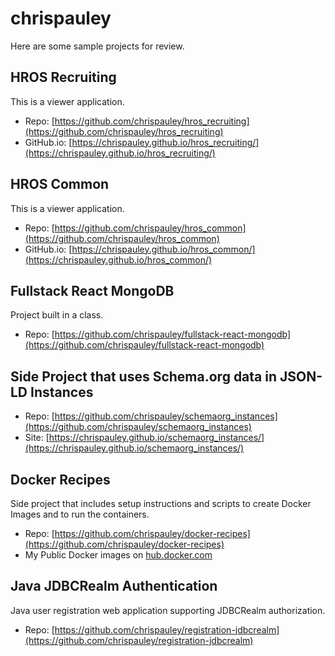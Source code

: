 # chrispauley

Here are some sample projects for review.

## HROS Recruiting
This is a viewer application.
* Repo: [https://github.com/chrispauley/hros_recruiting](https://github.com/chrispauley/hros_recruiting)
* GitHub.io: [https://chrispauley.github.io/hros_recruiting/](https://chrispauley.github.io/hros_recruiting/)


## HROS Common
This is a viewer application.
* Repo: [https://github.com/chrispauley/hros_common](https://github.com/chrispauley/hros_common)
* GitHub.io: [https://chrispauley.github.io/hros_common/](https://chrispauley.github.io/hros_common/)


## Fullstack React MongoDB
Project built in a class.
* Repo: [https://github.com/chrispauley/fullstack-react-mongodb](https://github.com/chrispauley/fullstack-react-mongodb)


## Side Project that uses Schema.org data in JSON-LD Instances
* Repo: [https://github.com/chrispauley/schemaorg_instances](https://github.com/chrispauley/schemaorg_instances)
* Site: [https://chrispauley.github.io/schemaorg_instances/](https://chrispauley.github.io/schemaorg_instances/)


## Docker Recipes
Side project that includes setup instructions and scripts to create Docker Images and to run the containers.
* Repo: [https://github.com/chrispauley/docker-recipes](https://github.com/chrispauley/docker-recipes)
* My Public Docker images on [hub.docker.com](https://hub.docker.com/r/chrispauley)


## Java JDBCRealm Authentication
Java user registration web application supporting JDBCRealm authorization.
* Repo: [https://github.com/chrispauley/registration-jdbcrealm](https://github.com/chrispauley/registration-jdbcrealm)
